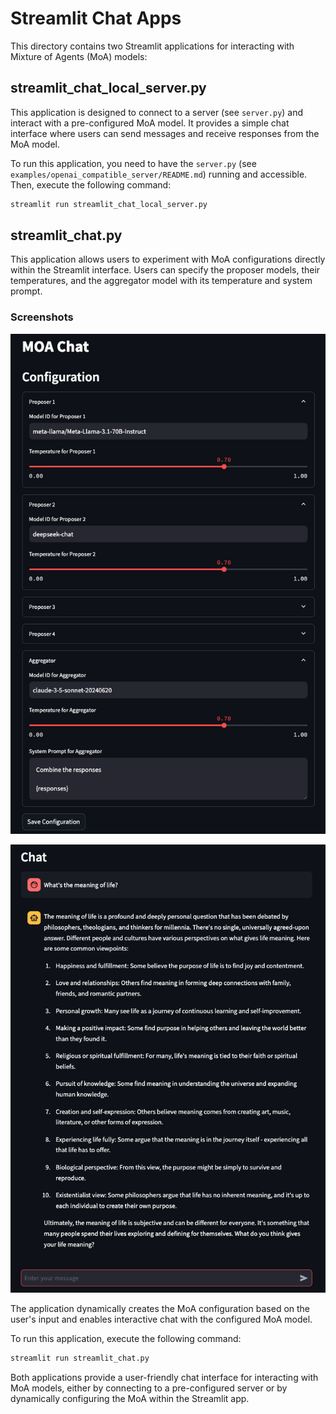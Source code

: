 # Streamlit Chat Apps

This directory contains two Streamlit applications for interacting with Mixture of Agents (MoA) models:

## streamlit_chat_local_server.py

This application is designed to connect to a server (see `server.py`) and interact with a pre-configured MoA model. It provides a simple chat interface where users can send messages and receive responses from the MoA model.

To run this application, you need to have the `server.py` (see `examples/openai_compatible_server/README.md`) running and accessible. Then, execute the following command:

```bash
streamlit run streamlit_chat_local_server.py
```

## streamlit_chat.py

This application allows users to experiment with MoA configurations directly within the Streamlit interface. Users can specify the proposer models, their temperatures, and the aggregator model with its temperature and system prompt.

### Screenshots

![Configuration Screenshot](assets/config_screenshot.png?raw=true)

![Chat Screenshot](assets/chat_screenshot.png?raw=true)

The application dynamically creates the MoA configuration based on the user's input and enables interactive chat with the configured MoA model.

To run this application, execute the following command:

```bash
streamlit run streamlit_chat.py
```

Both applications provide a user-friendly chat interface for interacting with MoA models, either by connecting to a pre-configured server or by dynamically configuring the MoA within the Streamlit app.